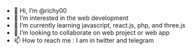- 👋 Hi, I’m @richy00
- 👀 I’m interested in the web development
- 🌱 I’m currently learning javascript, react.js, php, and three.js
- 💞️ I’m looking to collaborate on web project or web app
- 📫 How to reach me : I am in twitter and telegram

<!---
richy00/richy00 is a ✨ special ✨ repository because its `README.md` (this file) appears on your GitHub profile.
You can click the Preview link to take a look at your changes.
--->
